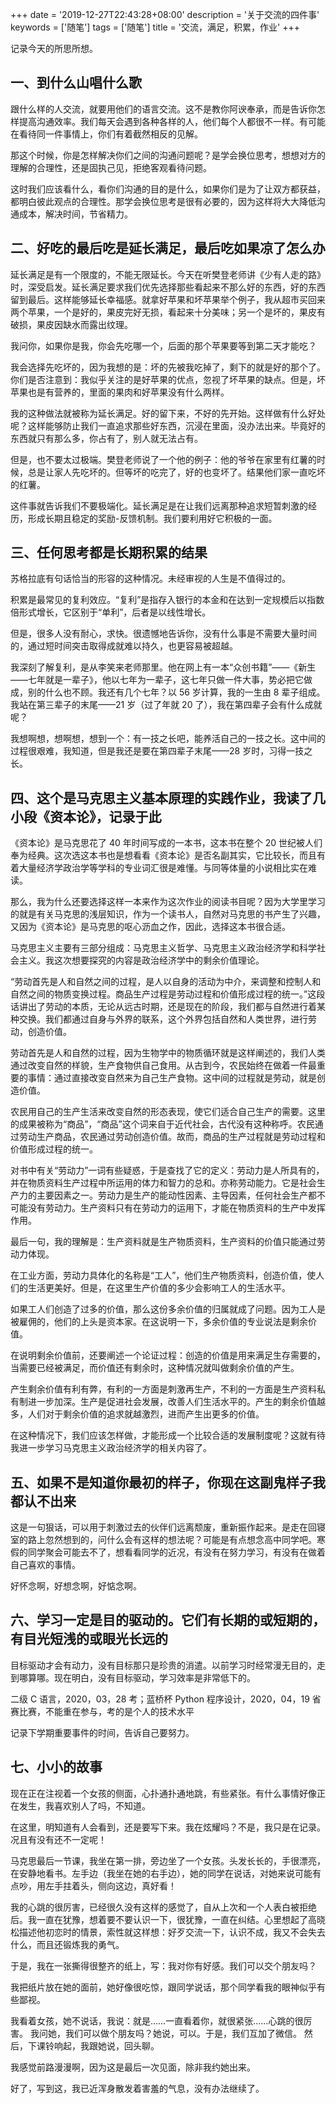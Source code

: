 +++
date = '2019-12-27T22:43:28+08:00'
description = '关于交流的四件事'
keywords = ['随笔']
tags = ['随笔']
title = '交流，满足，积累，作业'
+++

记录今天的所思所想。

## 一、到什么山唱什么歌

跟什么样的人交流，就要用他们的语言交流。这不是教你阿谀奉承，而是告诉你怎样提高沟通效率。我们每天会遇到各种各样的人，他们每个人都很不一样。有可能在看待同一件事情上，你们有着截然相反的见解。

那这个时候，你是怎样解决你们之间的沟通问题呢？是学会换位思考，想想对方的理解的合理性，还是固执己见，拒绝客观看待问题。

这时我们应该看什么，看你们沟通的目的是什么，如果你们是为了让双方都获益，都明白彼此观点的合理性。那学会换位思考是很有必要的，因为这样将大大降低沟通成本，解决时间，节省精力。

## 二、好吃的最后吃是延长满足，最后吃如果凉了怎么办

延长满足是有一个限度的，不能无限延长。今天在听樊登老师讲《少有人走的路》时，深受启发。延长满足要求我们优先选择那些看起来不那么好的东西，好的东西留到最后。这样能够延长幸福感。就拿好苹果和坏苹果举个例子，我从超市买回来两个苹果，一个是好的，果皮完好无损，看起来十分美味；另一个是坏的，果皮有破损，果皮因缺水而露出纹理。

我问你，如果你是我，你会先吃哪一个，后面的那个苹果要等到第二天才能吃？

我会选择先吃坏的，因为我想的是：坏的先被我吃掉了，剩下的就是好的那个了。你们是否注意到：我似乎关注的是好苹果的优点，忽视了坏苹果的缺点。但是，坏苹果也是有营养的，里面的果肉和好苹果没有什么两样。

我的这种做法就被称为延长满足。好的留下来，不好的先开始。这样做有什么好处呢？这样能够防止我们一直追求那些好东西，沉浸在里面，没办法出来。毕竟好的东西就只有那么多，你占有了，别人就无法占有。

但是，也不要太过极端。樊登老师说了一个他的例子：他的爷爷在家里有红薯的时候，总是让家人先吃坏的。但等坏的吃完了，好的也变坏了。结果他们家一直吃坏的红薯。

这件事就告诉我们不要极端化。延长满足是在让我们远离那种追求短暂刺激的经历，形成长期且稳定的奖励-反馈机制。我们要利用好它积极的一面。

## 三、任何思考都是长期积累的结果

苏格拉底有句话恰当的形容的这种情况。未经审视的人生是不值得过的。

积累是最常见的复利效应。“复利”是指存入银行的本金和在达到一定规模后以指数倍形式增长，它区别于“单利”，后者是以线性增长。

但是，很多人没有耐心，求快。很遗憾地告诉你，没有什么事是不需要大量时间的，通过短时间突击取得成就难以持久，也更容易被超越。

我深刻了解复利，是从李笑来老师那里。他在网上有一本“众创书籍”——《新生——七年就是一辈子》，他以七年为一辈子，这七年只做一件大事，势必把它做成，别的什么也不顾。我还有几个七年？以 56 岁计算，我的一生由 8 辈子组成。我站在第三辈子的末尾——21 岁（过了年就 20 了），我在第四辈子会有什么成就呢？

我想啊想，想啊想，想到一个：有一技之长吧，能养活自己的一技之长。这中间的过程很艰难，我知道，但是我还是要在第四辈子末尾——28 岁时，习得一技之长。

## 四、这个是马克思主义基本原理的实践作业，我读了几小段《资本论》，记录于此

《资本论》是马克思花了 40 年时间写成的一本书，这本书在整个 20 世纪被人们奉为经典。这次选这本书也是想看看《资本论》是否名副其实，它比较长，而且有着大量经济学政治学等学科的专业词汇很是难懂。与同等体量的小说相比实在难读。

那么，我为什么还要选择这样一本来作为这次作业的阅读书目呢？因为大学里学习的就是有关马克思的浅层知识，作为一个读书人，自然对马克思的书产生了兴趣，又因为《资本论》是马克思的呕心沥血之作，因此，选择这本书很合适。

马克思主义主要有三部分组成：马克思主义哲学、马克思主义政治经济学和科学社会主义。我这次想要探究的内容是政治经济学中的剩余价值理论。

“劳动首先是人和自然之间的过程，是人以自身的活动为中介，来调整和控制人和自然之间的物质变换过程。商品生产过程是劳动过程和价值形成过程的统一。”这段话讲出了劳动的本质，无论从远古时期，还是现在的阶段，我们都与自然进行着某种交换。我们都通过自身与外界的联系，这个外界包括自然和人类世界，进行劳动，创造价值。

劳动首先是人和自然的过程，因为生物学中的物质循环就是这样阐述的，我们人类通过改变自然的样貌，生产食物供自己食用。从古到今，农民始终在做着一件最重要的事情：通过直接改变自然来为自己生产食物。这中间的过程就是劳动，就是创造价值。

农民用自己的生产生活来改变自然的形态表现，使它们适合自己生产的需要。这里的成果被称为“商品”，“商品”这个词来自于近代社会，古代没有这种称呼。农民通过劳动生产商品，农民通过劳动创造价值。故而，商品的生产过程就是劳动过程和价值形成过程的统一。

对书中有关“劳动力”一词有些疑惑，于是查找了它的定义：劳动力是人所具有的，并在物质资料生产过程中所运用的体力和智力的总和。亦称劳动能力。它是社会生产力的主要因素之一。劳动力是生产的能动性因素、主导因素，任何社会生产都不可能没有劳动力。生产资料只有在劳动力的运用下，才能在物质资料的生产中发挥作用。

最后一句，我的理解是：生产资料就是生产物质资料，生产资料的价值只能通过劳动力体现。

在工业方面，劳动力具体化的名称是“工人”，他们生产物质资料，创造价值，使人们的生活更美好。但是，在这里生产价值的多少会影响工人的生活水平。

如果工人们创造了过多的价值，那么这份多余价值的归属就成了问题。因为工人是被雇佣的，他们的上头是资本家。在这说明一下，多余价值的专业说法是剩余价值。

在说明剩余价值前，还要阐述一个论证过程：创造的价值是用来满足生存需要的，当需要已经被满足，而价值还有剩余时，这种情况就叫做剩余价值的产生。

产生剩余价值有利有弊，有利的一方面是刺激再生产，不利的一方面是生产资料私有制进一步加深。生产是促进社会发展，改善人们生活水平的。产生的剩余价值越多，人们对于剩余价值的追求就越激烈，进而产生出更多的价值。

在这种情况下，我们应该怎样做，才能形成一个比较合适的发展制度呢？这就有待我进一步学习马克思主义政治经济学的相关内容了。

## 五、如果不是知道你最初的样子，你现在这副鬼样子我都认不出来

这是一句狠话，可以用于刺激过去的伙伴们远离颓废，重新振作起来。是走在回寝室的路上忽然想到的，问什么会有这样的想法呢？可能是有点想念高中同学吧。寒假的同学聚会可能去不了，想看看同学的近况，有没有在努力学习，有没有在做着自己喜欢的事情。

好怀念啊，好想念啊，好惦念啊。

## 六、学习一定是目的驱动的。它们有长期的或短期的，有目光短浅的或眼光长远的

目标驱动才会有动力，没有目标那只是珍贵的消遣。以前学习时经常漫无目的，走到哪算哪。现在明白，没有目标驱动，学习效率是非常低下的。

二级 C 语言，2020，03，28 考；蓝桥杯 Python 程序设计，2020，04，19 省赛比赛，不能重在参与，考的是个人的技术水平

记录下学期重要事件的时间，告诉自己要努力。

## 七、小小的故事

现在正在注视着一个女孩的侧面，心扑通扑通地跳，有些紧张。有什么事情好像正在发生，我喜欢别人了吗，不知道。

在这里，明知道有人会看到，还是要写下来。我在炫耀吗？不是，我只是在记录。况且有没有还不一定呢！

马克思最后一节课，我坐在第一排，旁边坐了一个女孩。头发长长的，手很漂亮，在安静地看书。左手边（我坐在她的右手边），她的同学在说话，对她来说可能有点吵，用左手拄着头，侧向这边，真好看！

我的心跳的很厉害，已经很久没有这样的感觉了，自从上次和一个人表白被拒绝后。我一直在犹豫，想着要不要认识一下，很犹豫，一直在纠结。心里想起了高晓松描述他初恋时的情景，索性就这样想：好歹交流一下，认识不成，我又不会失去什么，而且还锻炼我的勇气。

于是，我在一张撕得很整齐的纸上，写：我对你有好感。我们可以交个朋友吗？

我把纸片放在她的面前，她好像很吃惊，跟同学说话，那个同学看我的眼神似乎有些鄙视。

我看着女孩，她不说话，我说：就是……一直看着你，就很紧张……心跳的很厉害。
我问她，我们可以做个朋友吗？她说，可以。于是，我们互加了微信。
然后，下课铃响起，我跟她说，回头聊。

我感觉前路漫漫啊，因为这是最后一次见面，除非我约她出来。

好了，写到这，我已近浑身散发着害羞的气息，没有办法继续了。

